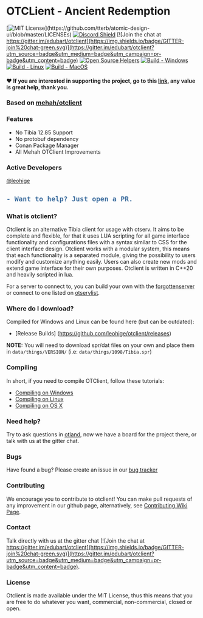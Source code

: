 # OTCLient - Ancient Redemption
[![MIT License](https://img.shields.io/apm/l/atomic-design-ui.svg?)](https://github.com/tterb/atomic-design-ui/blob/master/LICENSEs)
[![Discord Shield](https://discordapp.com/api/guilds/888062548082061433/widget.png?style=shield)](https://discord.gg/HZN8yJJSyC)
[![Join the chat at https://gitter.im/edubart/otclient](https://img.shields.io/badge/GITTER-join%20chat-green.svg)](https://gitter.im/edubart/otclient?utm_source=badge&utm_medium=badge&utm_campaign=pr-badge&utm_content=badge)
[![Open Source Helpers](https://www.codetriage.com/leohige/otclient/badges/users.svg)](https://www.codetriage.com/leohige/otclient)
[![Build - Windows](https://github.com/Leohige/otclient/actions/workflows/build-windows.yml/badge.svg?branch=main)](https://github.com/Leohige/otclient/actions/workflows/build-windows.yml)
[![Build - Linux](https://github.com/Leohige/otclient/actions/workflows/build-ubuntu.yml/badge.svg?branch=main)](https://github.com/Leohige/otclient/actions/workflows/build-ubuntu.yml)
[![Build - MacOS](https://github.com/Leohige/otclient/actions/workflows/build-macos.yml/badge.svg?branch=main)](https://github.com/Leohige/otclient/actions/workflows/build-macos.yml)

#### :heart:  If you are interested in supporting the project, go to this [link](https://www.paypal.com/donate/?business=CV9D5JF8E46LY&no_recurring=0&item_name=Thank+you+very+much+for+your+donation.&currency_code=BRL), any value is great help, thank you.

### Based on [mehah/otclient](https://github.com/mehah/otclient)

### Features

- No Tibia 12.85 Support
- No protobuf dependency
- Conan Package Manager
- All Mehah OTClient Improvements

### Active Developers
[@leohige](https://github.com/Leohige)

<h2>
  
```diff
- Want to help? Just open a PR.
```
  
</h2>

### What is otclient?

Otclient is an alternative Tibia client for usage with otserv. It aims to be complete and flexible,
for that it uses LUA scripting for all game interface functionality and configurations files with a syntax
similar to CSS for the client interface design. Otclient works with a modular system, this means
that each functionality is a separated module, giving the possibility to users modify and customize
anything easily. Users can also create new mods and extend game interface for their own purposes.
Otclient is written in C++20 and heavily scripted in lua.

For a server to connect to, you can build your own with the [forgottenserver](https://github.com/otland/forgottenserver)
or connect to one listed on [otservlist](https://otservlist.org/).

### Where do I download?

Compiled for Windows and Linux can be found here (but can be outdated):

- [Release Builds] (https://github.com/leohige/otclient/releases)

**NOTE:** You will need to download spr/dat files on your own and place them in `data/things/VERSION/` (i.e: `data/things/1098/Tibia.spr`)

### Compiling

In short, if you need to compile OTClient, follow these tutorials:
* [Compiling on Windows](https://github.com/leohige/otclient/wiki/Compiling-on-Windows)
* [Compiling on Linux](https://github.com/leohige/otclient/wiki/Compiling-on-Linux)
* [Compiling on OS X](https://github.com/leohige/otclient/wiki/Compiling-on-Mac-OS-X)

### Need help?

Try to ask questions in [otland](http://otland.net/f494/), now we have a board for the project there,
or talk with us at the gitter chat.

### Bugs

Have found a bug? Please create an issue in our [bug tracker](https://github.com/leohige/otclient/issues)

### Contributing

We encourage you to contribute to otclient! You can make pull requests of any improvement in our github page, alternatively, see [Contributing Wiki Page](https://github.com/leohige/otclient/wiki/Contributing).

### Contact

Talk directly with us at the gitter chat [![Join the chat at https://gitter.im/edubart/otclient](https://img.shields.io/badge/GITTER-join%20chat-green.svg)](https://gitter.im/edubart/otclient?utm_source=badge&utm_medium=badge&utm_campaign=pr-badge&utm_content=badge).

### License

Otclient is made available under the MIT License, thus this means that you are free
to do whatever you want, commercial, non-commercial, closed or open.
